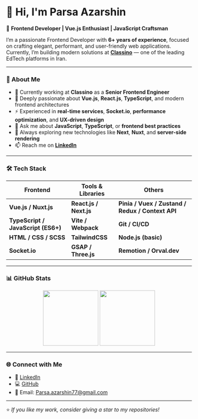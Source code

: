 # 👋 Hi, I'm Parsa Azarshin

🎯 **Frontend Developer | Vue.js Enthusiast | JavaScript Craftsman**

I’m a passionate Frontend Developer with **6+ years of experience**, focused on crafting elegant, performant, and user-friendly web applications.  
Currently, I’m building modern solutions at **[Classino](https://Classino.com)** — one of the leading EdTech platforms in Iran.

---

### 🚀 About Me

- 🔭 Currently working at **Classino** as a **Senior Frontend Engineer**
- 💚 Deeply passionate about **Vue.js**, **React.js**,  **TypeScript**, and modern frontend architectures  
- ⚡ Experienced in **real-time services**, **Socket.io**, **performance optimization**, and **UX-driven design**
- 💬 Ask me about **JavaScript**, **TypeScript**, or **frontend best practices**
- 🌱 Always exploring new technologies like **Next**, **Nuxt**, and **server-side rendering**
- 📫 Reach me on **[LinkedIn](https://linkedin.com/in/azarshin)**

---

### 🛠️ Tech Stack

| Frontend | Tools & Libraries | Others |
|----------|-------------------|---------|
| **Vue.js / Nuxt.js** | **React.js / Next.js** | **Pinia / Vuex / Zustand / Redux / Context API** | **REST / GraphQL** |
| **TypeScript / JavaScript (ES6+)** | **Vite / Webpack** | **Git / CI/CD** |
| **HTML / CSS / SCSS** | **TailwindCSS** | **Node.js (basic)** |
| **Socket.io** | **GSAP / Three.js** | **Remotion / Orval.dev** |

---

### 📊 GitHub Stats

<p align="center">
  <img src="https://github-readme-stats.vercel.app/api?username=ParsaAzarshin&show_icons=true&theme=radical" height="150" />
  <img src="https://github-readme-stats.vercel.app/api/top-langs/?username=ParsaAzarshin&layout=compact&theme=radical" height="150" />
</p>

---

### 🌐 Connect with Me
- 💼 [LinkedIn](https://linkedin.com/in/azarshin)  
- 💻 [GitHub](https://github.com/ParsaAzarshin)  
- 📧 Email: Parsa.azarshin77@gmail.com

---

⭐️ *If you like my work, consider giving a star to my repositories!*
